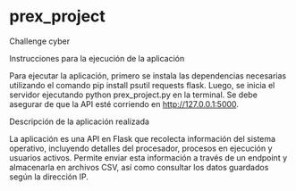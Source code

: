 # prex_project
Challenge cyber

Instrucciones para la ejecución de la aplicación

Para ejecutar la aplicación, primero se instala las dependencias necesarias utilizando el comando pip install psutil requests flask. Luego, se inicia el servidor ejecutando python prex_project.py en la terminal. Se debe asegurar de que la API esté corriendo en http://127.0.0.1:5000.

Descripción de la aplicación realizada

La aplicación es una API en Flask que recolecta información del sistema operativo, incluyendo detalles del procesador, procesos en ejecución y usuarios activos. Permite enviar esta información a través de un endpoint y almacenarla en archivos CSV, así como consultar los datos guardados según la dirección IP.
